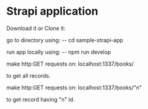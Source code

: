 # Strapi application

Download it or Clone it:

go to directory using: -- cd sample-strapi-app

run app locally using: -- npm run develop

make http:GET requests on: 
localhost:1337/books/

to get all records.

make http:GET requests on: 
localhost:1337/books/"n"

to get record having "n" id.
